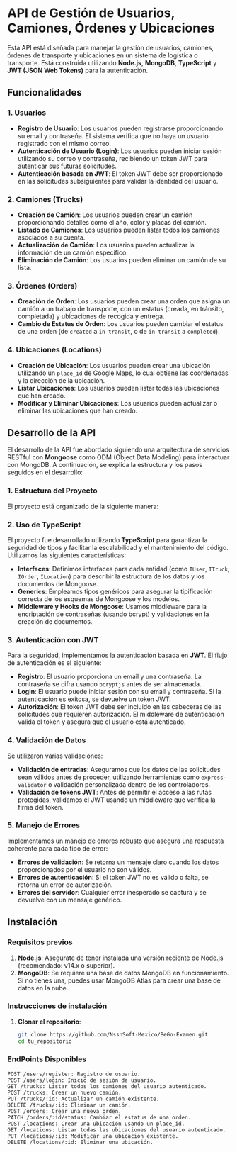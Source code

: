 # API de Gestión de Usuarios, Camiones, Órdenes y Ubicaciones

Esta API está diseñada para manejar la gestión de usuarios, camiones, órdenes de transporte y ubicaciones en un sistema de logística o transporte. Está construida utilizando **Node.js**, **MongoDB**, **TypeScript** y **JWT (JSON Web Tokens)** para la autenticación.

## Funcionalidades

### 1. **Usuarios**
- **Registro de Usuario**: Los usuarios pueden registrarse proporcionando su email y contraseña. El sistema verifica que no haya un usuario registrado con el mismo correo.
- **Autenticación de Usuario (Login)**: Los usuarios pueden iniciar sesión utilizando su correo y contraseña, recibiendo un token JWT para autenticar sus futuras solicitudes.
- **Autenticación basada en JWT**: El token JWT debe ser proporcionado en las solicitudes subsiguientes para validar la identidad del usuario.

### 2. **Camiones (Trucks)**
- **Creación de Camión**: Los usuarios pueden crear un camión proporcionando detalles como el año, color y placas del camión.
- **Listado de Camiones**: Los usuarios pueden listar todos los camiones asociados a su cuenta.
- **Actualización de Camión**: Los usuarios pueden actualizar la información de un camión específico.
- **Eliminación de Camión**: Los usuarios pueden eliminar un camión de su lista.

### 3. **Órdenes (Orders)**
- **Creación de Orden**: Los usuarios pueden crear una orden que asigna un camión a un trabajo de transporte, con un estatus (creada, en tránsito, completada) y ubicaciones de recogida y entrega.
- **Cambio de Estatus de Orden**: Los usuarios pueden cambiar el estatus de una orden (de `created` a `in transit`, o de `in transit` a `completed`).

### 4. **Ubicaciones (Locations)**
- **Creación de Ubicación**: Los usuarios pueden crear una ubicación utilizando un `place_id` de Google Maps, lo cual obtiene las coordenadas y la dirección de la ubicación.
- **Listar Ubicaciones**: Los usuarios pueden listar todas las ubicaciones que han creado.
- **Modificar y Eliminar Ubicaciones**: Los usuarios pueden actualizar o eliminar las ubicaciones que han creado.

## Desarrollo de la API

El desarrollo de la API fue abordado siguiendo una arquitectura de servicios RESTful con **Mongoose** como ODM (Object Data Modeling) para interactuar con MongoDB. A continuación, se explica la estructura y los pasos seguidos en el desarrollo:

### 1. **Estructura del Proyecto**
El proyecto está organizado de la siguiente manera:

### 2. **Uso de TypeScript**
El proyecto fue desarrollado utilizando **TypeScript** para garantizar la seguridad de tipos y facilitar la escalabilidad y el mantenimiento del código. Utilizamos las siguientes características:
- **Interfaces**: Definimos interfaces para cada entidad (como `IUser`, `ITruck`, `IOrder`, `ILocation`) para describir la estructura de los datos y los documentos de Mongoose.
- **Generics**: Empleamos tipos genéricos para asegurar la tipificación correcta de los esquemas de Mongoose y los modelos.
- **Middleware y Hooks de Mongoose**: Usamos middleware para la encriptación de contraseñas (usando bcrypt) y validaciones en la creación de documentos.
  
### 3. **Autenticación con JWT**
Para la seguridad, implementamos la autenticación basada en **JWT**. El flujo de autenticación es el siguiente:
- **Registro**: El usuario proporciona un email y una contraseña. La contraseña se cifra usando `bcryptjs` antes de ser almacenada.
- **Login**: El usuario puede iniciar sesión con su email y contraseña. Si la autenticación es exitosa, se devuelve un token JWT.
- **Autorización**: El token JWT debe ser incluido en las cabeceras de las solicitudes que requieren autorización. El middleware de autenticación valida el token y asegura que el usuario está autenticado.

### 4. **Validación de Datos**
Se utilizaron varias validaciones:
- **Validación de entradas**: Aseguramos que los datos de las solicitudes sean válidos antes de proceder, utilizando herramientas como `express-validator` o validación personalizada dentro de los controladores.
- **Validación de tokens JWT**: Antes de permitir el acceso a las rutas protegidas, validamos el JWT usando un middleware que verifica la firma del token.

### 5. **Manejo de Errores**
Implementamos un manejo de errores robusto que asegura una respuesta coherente para cada tipo de error:
- **Errores de validación**: Se retorna un mensaje claro cuando los datos proporcionados por el usuario no son válidos.
- **Errores de autenticación**: Si el token JWT no es válido o falta, se retorna un error de autorización.
- **Errores del servidor**: Cualquier error inesperado se captura y se devuelve con un mensaje genérico.

## Instalación

### Requisitos previos
1. **Node.js**: Asegúrate de tener instalada una versión reciente de Node.js (recomendado: v14.x o superior).
2. **MongoDB**: Se requiere una base de datos MongoDB en funcionamiento. Si no tienes una, puedes usar MongoDB Atlas para crear una base de datos en la nube.

### Instrucciones de instalación

1. **Clonar el repositorio**:
   ```bash
   git clone https://github.com/NssnSoft-Mexico/BeGo-Examen.git
   cd tu_repositorio

### EndPoints Disponibles

    POST /users/register: Registro de usuario.
    POST /users/login: Inicio de sesión de usuario.
    GET /trucks: Listar todos los camiones del usuario autenticado.
    POST /trucks: Crear un nuevo camión.
    PUT /trucks/:id: Actualizar un camión existente.
    DELETE /trucks/:id: Eliminar un camión.
    POST /orders: Crear una nueva orden.
    PATCH /orders/:id/status: Cambiar el estatus de una orden.
    POST /locations: Crear una ubicación usando un place_id.
    GET /locations: Listar todas las ubicaciones del usuario autenticado.
    PUT /locations/:id: Modificar una ubicación existente.
    DELETE /locations/:id: Eliminar una ubicación.